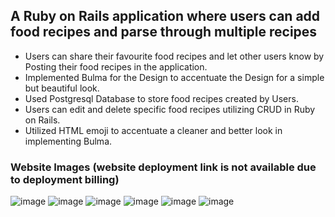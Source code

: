 ## A Ruby on Rails application where users can add food recipes and parse through multiple recipes

- Users can share their favourite food recipes and let other users know by Posting their food recipes in the application.
- Implemented Bulma for the Design to accentuate the Design for a simple but beautiful look. 
- Used Postgresql Database to store food recipes created by Users.
- Users can edit and delete specific food recipes utilizing CRUD in Ruby on Rails.
- Utilized HTML emoji to accentuate a cleaner and better look in implementing Bulma.

### Website Images (**website deployment link is not available due to deployment billing**)

![image](https://user-images.githubusercontent.com/103049779/203803321-805b32ba-c676-405c-90dd-7e2d8ddae682.png)
![image](https://user-images.githubusercontent.com/103049779/203804135-f4089260-1d17-475b-a297-da94bf347276.png)
![image](https://user-images.githubusercontent.com/103049779/203804202-eb4bb47e-c41c-411f-ad3c-1f814e2211af.png)
![image](https://user-images.githubusercontent.com/103049779/203804275-88e643f1-40ad-4cea-82f8-c49a4d0e751c.png)
![image](https://user-images.githubusercontent.com/103049779/203804368-ab6cb24a-1469-4c54-95bd-d89cf2a70214.png)
![image](https://user-images.githubusercontent.com/103049779/203804441-4393075e-45f2-48ea-9112-d9a776cc4245.png)
